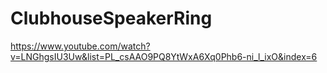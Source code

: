# ClubhouseSpeakerRing

https://www.youtube.com/watch?v=LNGhgsIU3Uw&list=PL_csAAO9PQ8YtWxA6Xq0Phb6-ni_l_ixO&index=6
